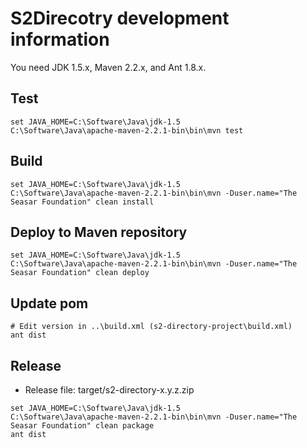 # S2Direcotry development information

You need JDK 1.5.x, Maven 2.2.x, and Ant 1.8.x.

## Test
 
```
set JAVA_HOME=C:\Software\Java\jdk-1.5
C:\Software\Java\apache-maven-2.2.1-bin\bin\mvn test
```

## Build

```
set JAVA_HOME=C:\Software\Java\jdk-1.5
C:\Software\Java\apache-maven-2.2.1-bin\bin\mvn -Duser.name="The Seasar Foundation" clean install
```

## Deploy to Maven repository

```
set JAVA_HOME=C:\Software\Java\jdk-1.5
C:\Software\Java\apache-maven-2.2.1-bin\bin\mvn -Duser.name="The Seasar Foundation" clean deploy
```

## Update pom

```
# Edit version in ..\build.xml (s2-directory-project\build.xml)
ant dist
```

## Release

* Release file: target/s2-directory-x.y.z.zip

```
set JAVA_HOME=C:\Software\Java\jdk-1.5
C:\Software\Java\apache-maven-2.2.1-bin\bin\mvn -Duser.name="The Seasar Foundation" clean package
ant dist
```
